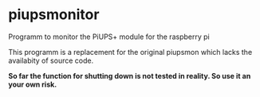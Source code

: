 # piupsmonitor
Programm to monitor the PiUPS+ module for the raspberry pi

This programm is a replacement for the original piupsmon which lacks the
availabity of source code.

**So far the function for shutting down is not tested in reality. So
use it an your own risk.**
